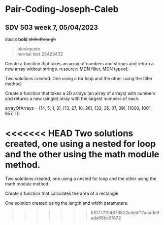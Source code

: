 # Pair-Coding-Joseph-Caleb<br>
## SDV 503 week 7, 05/04/2023<br>
*italics*
**bold**
~~strikethrough~~<br>
> blockquote<br>
normal text  23423432

Create a function that takes an array of numbers and strings and return a new array without strings.
resource: MDN filter, MDN typeof,

Two solutions created.  One using a for loop and the other using the filter method.

Create a function that takes a 2D arrays (an array of arrays) with numbers and returns a new (single) array with the largest numbers of each.

arrayOfArrays = [[4, 5, 1, 3], [13, 27, 18, 26], [32, 35, 37, 39], [1000, 1001, 857, 1]] 

<<<<<<< HEAD
Two solutions created, one using a nested for loop and the other using the math module method.
=======
Two solutions created, one using a nested for loop and the other using the math module method.

Create a function that calculates the area of a rectangle

One solution created using the length and width parameters.
>>>>>>> bf0777f04673502cdddf17acade9ada66bc9f872
